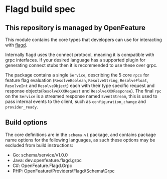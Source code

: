# Flagd build spec

## This repository is managed by OpenFeature  

This module contains the core types that developers can use for interacting with [flagd](https://github.com/open-feature/flagd).

Internally flagd uses the connect protocol, meaning it is compatible with grpc interfaces. If your desired language has a supported plugin for generating connect stubs then it is recommended to use these over grpc.

The package contains a single `Service`, describing the 5 core `rpcs` for feature flag evaluation (`ResolveBoolean`, `ResolveString`, `ResolveFloat`, `ResolveInt` and `ResolveObject`) each with their type specific request and response objects(`ResolveXXXRequest` and `ResolveXXXResponse`).
The final `rpc` on the `Service` is a streamed response named `EventStream`, this is used to pass internal events to the client, such as `configuration_change` and `provider_ready`.

## Build options

The core definitions are in the `schema.v1` package, and contains package name options for the following languages, as such these options may be excluded from build instructions:

- Go:   schema/service/v1.0.0      
- Java: dev.openfeature.flagd.grpc        
- C#:   OpenFeature.Flagd.Grpc        
- PHP:  OpenFeature\\Providers\\Flagd\\Schema\\Grpc
